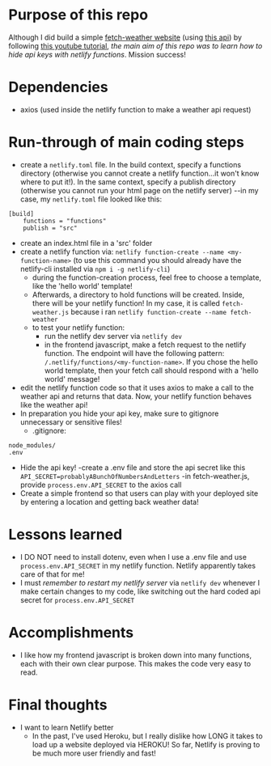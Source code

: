 # Purpose of this repo

Although I did build a simple [fetch-weather website](https://eloquent-darwin-c9b4aa.netlify.app/) (using [this api](https://weatherstack.com/)) by following [this youtube tutorial](https://youtu.be/m2Dr4L_Ab14), _the main aim of this repo was to learn how to hide api keys with netlify functions_. Mission success!

# Dependencies

- axios (used inside the netlify function to make a weather api request)

# Run-through of main coding steps

- create a `netlify.toml` file. In the build context, specify a functions directory (otherwise you cannot create a netlify function...it won't know where to put it!). In the same context, specify a publish directory (otherwise you cannot run your html page on the netlify server)
  --in my case, my `netlify.toml` file looked like this:

```
[build]
    functions = "functions"
    publish = "src"
```

- create an index.html file in a 'src' folder
- create a netlify function via: `netlify function-create --name <my-function-name>` (to use this command you should already have the netlify-cli installed via `npm i -g netlify-cli`)
  - during the function-creation process, feel free to choose a template, like the 'hello world' template!
  - Afterwards, a directory to hold functions will be created. Inside, there will be your netlify function! In my case, it is called `fetch-weather.js` because i ran `netlify function-create --name fetch-weather`
  - to test your netlify function:
    - run the netlify dev server via `netlify dev`
    - in the frontend javascript, make a fetch request to the netlify function. The endpoint will have the following pattern: `/.netlify/functions/<my-function-name>`. If you chose the hello world template, then your fetch call should respond with a 'hello world' message!
- edit the netlify function code so that it uses axios to make a call to the weather api and returns that data. Now, your netlify function behaves like the weather api!
- In preparation you hide your api key, make sure to gitignore unnecessary or sensitive files!
  - .gitignore:

```
node_modules/
.env
```

- Hide the api key!
  -create a .env file and store the api secret like this `API_SECRET=probablyABunchOfNumbersAndLetters`
  -in fetch-weather.js, provide `process.env.API_SECRET` to the axios call
- Create a simple frontend so that users can play with your deployed site by entering a location and getting back weather data!

# Lessons learned

- I DO NOT need to install dotenv, even when I use a .env file and use `process.env.API_SECRET` in my netlify function. Netlify apparently takes care of that for me!
- I must _remember to restart my netlify server_ via `netlify dev` whenever I make certain changes to my code, like switching out the hard coded api secret for `process.env.API_SECRET`

# Accomplishments

- I like how my frontend javascript is broken down into many functions, each with their own clear purpose. This makes the code very easy to read.

# Final thoughts

- I want to learn Netlify better
  - In the past, I've used Heroku, but I really dislike how LONG it takes to load up a website deployed via HEROKU!
    So far, Netlify is proving to be much more user friendly and fast!
